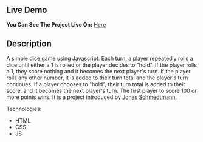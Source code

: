 ## Live Demo

**You Can See The Project Live On:** [Here](https://jazzy-belekoy-dcab10.netlify.app)

## Description

A simple dice game using Javascript.
Each turn, a player repeatedly rolls a dice until either a 1 is rolled or the player decides to "hold".
If the player rolls a 1, they score nothing and it becomes the next player's turn.
If the player rolls any other number, it is added to their turn total and the player's turn continues.
If a player chooses to "hold", their turn total is added to their score, and it becomes the next player's turn.
The first player to score 100 or more points wins. 
It is a project introduced by <a href="https://github.com/jonasschmedtmann">Jonas Schmedtmann</a>.

Technologies:

- HTML
- CSS
- JS
